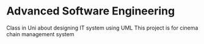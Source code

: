# Advanced Software Engineering
Class in Uni about designing IT system using UML
This project is for cinema chain management system

